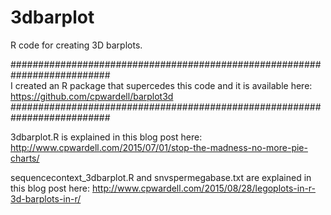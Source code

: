 # 3dbarplot

R code for creating 3D barplots.  

##########################################################################  
I created an R package that supercedes this code and it is available here:  
https://github.com/cpwardell/barplot3d
##########################################################################

3dbarplot.R is explained in this blog post here:
http://www.cpwardell.com/2015/07/01/stop-the-madness-no-more-pie-charts/

sequencecontext_3dbarplot.R and snvspermegabase.txt are explained in this blog post here:
http://www.cpwardell.com/2015/08/28/legoplots-in-r-3d-barplots-in-r/
